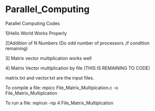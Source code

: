# Parallel_Computing
Parallel Computing Codes 

1]Hello World Works Properly

2]Addition of N Numbers (Do odd number of processors ,if condition remaining)

3] Matrix vector multiplication works well

4] Matrix Vector multiplication by file (THIS IS REMAINING TO CODE)

matrix.txt and vector.txt are the input files.



To compile a file:
mpicc File_Matrix_Multiplcation.c -o File_Matrix_Multiplcation

To run a file:
mpirun -np 4 File_Matrix_Multiplcation
